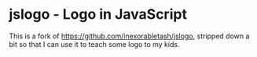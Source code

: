 jslogo - Logo in JavaScript
===========================

This is a fork of https://github.com/inexorabletash/jslogo, stripped down a bit so that I can use it to teach some logo to my kids.
